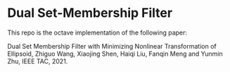# Dual Set-Membership Filter

This repo is the octave implementation of the following paper:

Dual Set Membership Filter with Minimizing Nonlinear Transformation of Ellipsoid,
Zhiguo Wang, Xiaojing Shen, Haiqi Liu, Fanqin Meng and Yunmin Zhu,
IEEE TAC, 2021.

